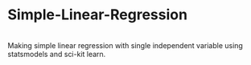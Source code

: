 # Simple-Linear-Regression
<br>
Making simple linear regression with single independent variable using statsmodels and sci-kit learn.
